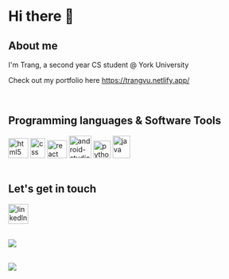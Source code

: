 <h1>Hi there 👋</h1>
<h2>About me</h2>
<p>I'm Trang, a second year CS student @ York University</p>
<p>Check out my portfolio here <a href="https://trangvu.netlify.app/">https://trangvu.netlify.app/</a></p>

<br/>
<h2>Programming languages & Software Tools</h2>
<div display="grid">
  <img src="https://upload.wikimedia.org/wikipedia/commons/thumb/6/61/HTML5_logo_and_wordmark.svg/640px-HTML5_logo_and_wordmark.svg.png" alt="html5" width="40" height="40">
  <img src="https://upload.wikimedia.org/wikipedia/commons/thumb/d/d5/CSS3_logo_and_wordmark.svg/1452px-CSS3_logo_and_wordmark.svg.png" alt="css" width="30" height="40">
  <img src="https://upload.wikimedia.org/wikipedia/commons/thumb/a/a7/React-icon.svg/2300px-React-icon.svg.png" alt="react" width="40" height="36">
  <img src="https://cdn.worldvectorlogo.com/logos/android-studio-1.svg" alt="android-studio" width="45" height="45">
  <img src="https://upload.wikimedia.org/wikipedia/commons/thumb/c/c3/Python-logo-notext.svg/1869px-Python-logo-notext.svg.png" alt="python" width="35" height="35">
  <img src="https://upload.wikimedia.org/wikipedia/en/thumb/3/30/Java_programming_language_logo.svg/800px-Java_programming_language_logo.svg.png" alt="java" width="35" height="45"></div>
<br/>                                                                            
<h2>Let's get in touch</h2> 
<div display="grid'><a href="https://www.linkedin.com/in/trang-vu-a44713210/"><img src="https://upload.wikimedia.org/wikipedia/commons/8/81/LinkedIn_icon.svg" alt="linkedln
 width="40" height="40"></a></div>

<br/>

![](https://komarev.com/ghpvc/?username=tranguv&color=brightgreen)

<br/>
<picture>
  <source
    srcset="https://github-readme-stats.vercel.app/api?username=tranguv&theme=blueberry&show_icons=true"
  />
  <img src="https://github-readme-stats.vercel.app/api?username=tranguv&show_icons=true" />
</picture>
